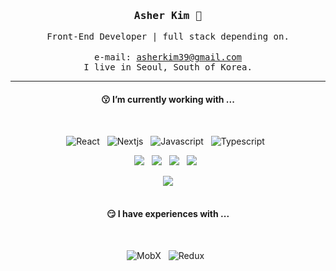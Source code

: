 <div align='center'>
 <h3><samp><strong>Asher Kim</strong> 👋 </samp></h3>

 <samp>Front-End Developer | full stack depending on.</samp><br/>
 <br/>
 <samp>e-mail: asherkim39@gmail.com</samp><br/>
 <samp>I live in Seoul, South of Korea.</samp>
 
 
 <!-- <a href="https://velog.io/@ashekruu"><img src="https://img.shields.io/badge/Velog-3DDC84?style=flat&logo=Blogger&logoColor=white"/></a>&nbsp;&nbsp; -->
 <!-- <a href="https://medium.com/@kyuseon39"><img src="https://img.shields.io/badge/Medium-000000?style=flat&logo=Medium&logoColor=white"/></a>&nbsp;&nbsp; -->
 <!-- <a href="https://codesandbox.io/u/kyuseon39"><img src="https://img.shields.io/badge/CodeSendBox-000000?style=flat&logo=CodeSandbox&logoColor=white"/></a>&nbsp;&nbsp; -->
 <!-- <a href="https://instagram.com/_8sher"><img src="https://img.shields.io/badge/Instagram-E4405F?style=flat&logo=Instagram&logoColor=white"/></a>&nbsp;&nbsp; -->
 
 <hr>
 
 <h4>😗  I’m currently working with ...</h4><br/>

 <p>
   <img alt="React" src="https://img.shields.io/badge/React-20232A?style=for-the-badge&logo=react&logoColor=61DAFB" />&nbsp;&nbsp;
   <img alt="Nextjs" src="https://img.shields.io/badge/Next.Js-20232A?style=for-the-badge&logo=Next.js&logoColor=61DAFB" />&nbsp;&nbsp;
   <img alt="Javascript" src="https://img.shields.io/badge/JS-F7DF1E?style=for-the-badge&logo=javascript&logoColor=black" />&nbsp;&nbsp;
   <img alt="Typescript" src="https://img.shields.io/badge/TS-3073C0?style=for-the-badge&logo=typescript&logoColor=white" />&nbsp;&nbsp;
 </p>
 <p>
   <img src="https://img.shields.io/badge/CSS3-1572B6?&style=for-the-badge&logo=css3&logoColor=white" />&nbsp;&nbsp;
   <img src="https://img.shields.io/badge/sass%20-%23cc6699.svg?&style=for-the-badge&logo=sass&logoColor=white" />&nbsp;&nbsp;
   <img src="https://img.shields.io/badge/Styled Components-DB7093?style=for-the-badge&logo=styled-components&logoColor=white" />&nbsp;&nbsp;
   <img src="https://img.shields.io/badge/mui?style=for-the-badge&logo=Material UI&logoColor=white" />&nbsp;&nbsp;
 
   <!-- <img src="https://img.shields.io/badge/Tailwind CSS-06B6D4?style=for-the-badge&logo=Tailwind CSS&logoColor=white" />&nbsp;&nbsp; -->
  
   <img src="https://img.shields.io/badge/AWS-232F3E?style=for-the-badge&logo=Amazon AWS&logoColor=white" /><br/><br/>
 </p>

 <h4>😏  I have experiences with ...</h4><br/>
 <p>
   <img alt="MobX" src="https://img.shields.io/badge/Mobx-FF9955?style=for-the-badge&logo=mobx&logoColor=white" />&nbsp;&nbsp;
   <img alt="Redux" src="https://img.shields.io/badge/redux-764ABC?style=for-the-badge&logo=redux&logoColor=white" />&nbsp;&nbsp;
 </p>

 
<!-- <hr/> -->
 
<!-- <h4>👾 Git Stats</h4><br/> -->
<!--  [![Top Langs](https://github-readme-stats.vercel.app/api/top-langs/?username=asherkuu&layout=compact)]() -->
<!-- ![Anurag's GitHub stats](https://github-readme-stats.vercel.app/api?username=asherkuu&show_icons=true&theme=radical)&nbsp;&nbsp; -->
</div>
